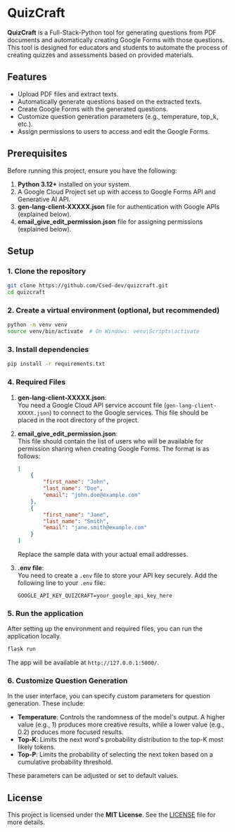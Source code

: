 # QuizCraft

**QuizCraft** is a Full-Stack-Python tool for generating questions from PDF documents and automatically creating Google Forms with those questions. This tool is designed for educators and students to automate the process of creating quizzes and assessments based on provided materials.

## Features

- Upload PDF files and extract texts.
- Automatically generate questions based on the extracted texts.
- Create Google Forms with the generated questions.
- Customize question generation parameters (e.g., temperature, top_k, etc.).
- Assign permissions to users to access and edit the Google Forms.

## Prerequisites

Before running this project, ensure you have the following:

1. **Python 3.12+** installed on your system.
2. A Google Cloud Project set up with access to Google Forms API and Generative AI API.
3. **gen-lang-client-XXXXX.json** file for authentication with Google APIs (explained below).
4. **email_give_edit_permission.json** file for assigning permissions (explained below).

## Setup

### 1. Clone the repository

```bash
git clone https://github.com/Csed-dev/quizcraft.git
cd quizcraft
```

### 2. Create a virtual environment (optional, but recommended)

```bash
python -m venv venv
source venv/bin/activate  # On Windows: venv\Scripts\activate
```

### 3. Install dependencies

```bash
pip install -r requirements.txt
```

### 4. Required Files

1. **gen-lang-client-XXXXX.json**:  
   You need a Google Cloud API service account file (`gen-lang-client-XXXXX.json`) to connect to the Google services. This file should be placed in the root directory of the project.

2. **email_give_edit_permission.json**:  
   This file should contain the list of users who will be available for permission sharing when creating Google Forms. The format is as follows:

   ```json
   [
       {
           "first_name": "John",
           "last_name": "Doe",
           "email": "john.doe@example.com"
       },
       {
           "first_name": "Jane",
           "last_name": "Smith",
           "email": "jane.smith@example.com"
       }
   ]
   ```

   Replace the sample data with your actual email addresses.

3. **.env file**:  
   You need to create a `.env` file to store your API key securely. Add the following line to your `.env` file:

   ```
   GOOGLE_API_KEY_QUIZCRAFT=your_google_api_key_here
   ```

### 5. Run the application

After setting up the environment and required files, you can run the application locally.

```bash
flask run
```

The app will be available at `http://127.0.0.1:5000/`.

### 6. Customize Question Generation

In the user interface, you can specify custom parameters for question generation. These include:

- **Temperature**: Controls the randomness of the model's output. A higher value (e.g., 1) produces more creative results, while a lower value (e.g., 0.2) produces more focused results.
- **Top-K**: Limits the next word's probability distribution to the top-K most likely tokens.
- **Top-P**: Limits the probability of selecting the next token based on a cumulative probability threshold.

These parameters can be adjusted or set to default values.

## License

This project is licensed under the **MIT License**. See the [LICENSE](LICENSE) file for more details.
